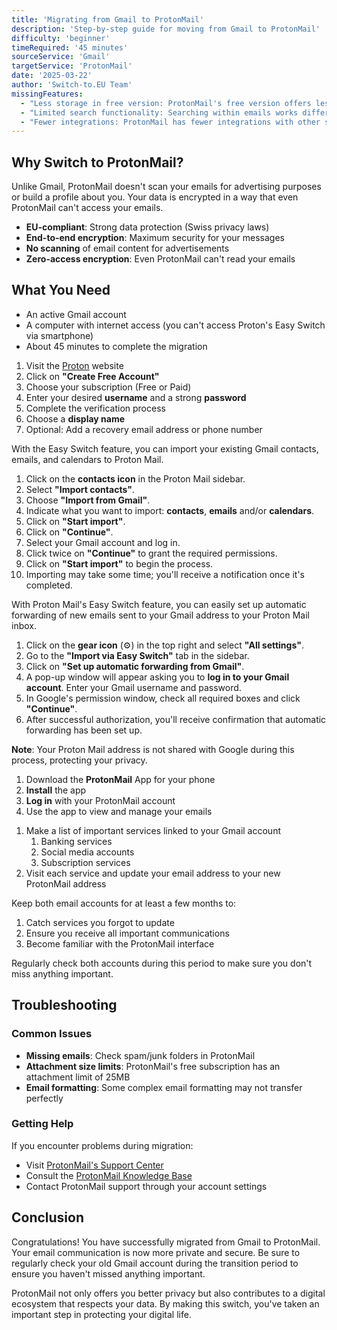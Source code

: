 ```yaml
---
title: 'Migrating from Gmail to ProtonMail'
description: 'Step-by-step guide for moving from Gmail to ProtonMail'
difficulty: 'beginner'
timeRequired: '45 minutes'
sourceService: 'Gmail'
targetService: 'ProtonMail'
date: '2025-03-22'
author: 'Switch-to.EU Team'
missingFeatures:
  - "Less storage in free version: ProtonMail's free version offers less storage than Gmail"
  - "Limited search functionality: Searching within emails works differently due to encryption"
  - "Fewer integrations: ProtonMail has fewer integrations with other services compared to Google"
---
```


<!-- section:intro -->

## Why Switch to ProtonMail?

Unlike Gmail, ProtonMail doesn't scan your emails for advertising purposes or build a profile about you. Your data is encrypted in a way that even ProtonMail can't access your emails.

- **EU-compliant**: Strong data protection (Swiss privacy laws)
- **End-to-end encryption**: Maximum security for your messages
- **No scanning** of email content for advertisements
- **Zero-access encryption**: Even ProtonMail can't read your emails

<!-- end-section -->

<!-- section:before -->

## What You Need

- An active Gmail account
- A computer with internet access (you can't access Proton's Easy Switch via smartphone)
- About 45 minutes to complete the migration

<!-- end-section -->

<!-- section:steps -->

<!-- step-start -->
<!-- step-meta
title: "Create a ProtonMail Account"
complete: true
video: "media/proton-desktop1.mp4"
videooriantation: "landscape"
-->

1. Visit the [Proton](https://proton.me/) website
2. Click on **"Create Free Account"**
3. Choose your subscription (Free or Paid)
4. Enter your desired **username** and a strong **password**
5. Complete the verification process
6. Choose a **display name**
7. Optional: Add a recovery email address or phone number

<!-- step-end -->

<!-- step-start -->
<!-- step-meta
title: "Import your Gmail contacts and emails"
complete: true
video: "media/proton-desktop2.mp4"
videooriantation: "landscape"
-->

With the Easy Switch feature, you can import your existing Gmail contacts, emails, and calendars to Proton Mail.

1. Click on the **contacts icon** in the Proton Mail sidebar.
2. Select **"Import contacts"**.
3. Choose **"Import from Gmail"**.
4. Indicate what you want to import: **contacts**, **emails** and/or **calendars**.
5. Click on **"Start import"**.
6. Click on **"Continue"**.
7. Select your Gmail account and log in.
8. Click twice on **"Continue"** to grant the required permissions.
9. Click on **"Start import"** to begin the process.
10. Importing may take some time; you'll receive a notification once it's completed.

<!-- step-end -->


<!-- step-start -->
<!-- step-meta
title: "Automatic forwarding of future emails"
complete: true
video: "media/proton-desktop3.mp4"
videooriantation: "landscape"
-->

With Proton Mail's Easy Switch feature, you can easily set up automatic forwarding of new emails sent to your Gmail address to your Proton Mail inbox.

1. Click on the **gear icon** (⚙️) in the top right and select **"All settings"**.
2. Go to the **"Import via Easy Switch"** tab in the sidebar.
3. Click on **"Set up automatic forwarding from Gmail"**.
4. A pop-up window will appear asking you to **log in to your Gmail account**. Enter your Gmail username and password.
5. In Google's permission window, check all required boxes and click **"Continue"**.
6. After successful authorization, you'll receive confirmation that automatic forwarding has been set up.

**Note**: Your Proton Mail address is not shared with Google during this process, protecting your privacy.

<!-- step-end -->

<!-- step-start -->
<!-- step-meta
title: "Install the ProtonMail App (optional)"
video: "media/proton-mobile1.mp4"
-->

1. Download the **ProtonMail** App for your phone
2. **Install** the app
3. **Log in** with your ProtonMail account
5. Use the app to view and manage your emails

<!-- step-end -->
<!-- step-start -->
<!-- step-meta
title: "Update Your Accounts (optional)"
-->

1. Make a list of important services linked to your Gmail account
   1. Banking services
   2. Social media accounts
   3. Subscription services
2. Visit each service and update your email address to your new ProtonMail address

<!-- step-end -->

<!-- step-start -->
<!-- step-meta
title: "Safe Transition Period (optional)"
-->

Keep both email accounts for at least a few months to:

1. Catch services you forgot to update
2. Ensure you receive all important communications
3. Become familiar with the ProtonMail interface

Regularly check both accounts during this period to make sure you don't miss anything important.

<!-- step-end -->

<!-- end-section -->

<!-- section:troubleshooting -->

## Troubleshooting

### Common Issues

- **Missing emails**: Check spam/junk folders in ProtonMail
- **Attachment size limits**: ProtonMail's free subscription has an attachment limit of 25MB
- **Email formatting**: Some complex email formatting may not transfer perfectly

### Getting Help

If you encounter problems during migration:

- Visit [ProtonMail's Support Center](https://proton.me/support/mail)
- Consult the [ProtonMail Knowledge Base](https://proton.me/support/knowledge-base)
- Contact ProtonMail support through your account settings

<!-- end-section -->

<!-- section:outro -->

## Conclusion

Congratulations! You have successfully migrated from Gmail to ProtonMail. Your email communication is now more private and secure. Be sure to regularly check your old Gmail account during the transition period to ensure you haven't missed anything important.

ProtonMail not only offers you better privacy but also contributes to a digital ecosystem that respects your data. By making this switch, you've taken an important step in protecting your digital life.

<!-- end-section -->
